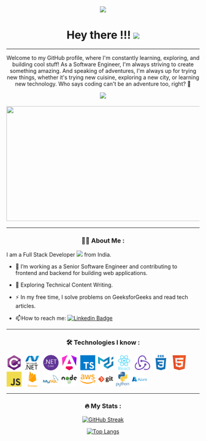  [comment]: # (This read me created from the attached articles https://www.sitepoint.com/github-profile-readme/ )


 
<div id="header" align="center">

  <img src="https://i.giphy.com/media/v1.Y2lkPTc5MGI3NjExOW53aXowM2ZmeHZvcGFob2ZqeDRvZG1rcWFhejJ1b3hlZHhoemR5aSZlcD12MV9pbnRlcm5hbF9naWZfYnlfaWQmY3Q9cw/M9gbBd9nbDrOTu1Mqx/giphy.gif" width="100"/>
   
 # Hey there !!!   <img src="https://media.giphy.com/media/hvRJCLFzcasrR4ia7z/giphy.gif" width="30px"/> #


--- 

 Welcome to my GitHub profile, where I'm constantly learning, exploring, and building cool stuff! As a Software Engineer, I'm always striving to create something amazing. And speaking of adventures, I'm always up for trying new things, whether it's trying new cuisine, exploring a new city, or learning new technology. Who says coding can't be an adventure too, right? 🚀
</div>
<div id="badges"  align="center">
  <a href="https://www.linkedin.com/in/Swaroop-Manda-b40099128">
  <img src="https://img.shields.io/badge/LinkedIn-blue?logo=linkedin&logoColor=white&style=for-the-badge" />
  </a>
</div>
<div id="profilecounter"  align="center">
<img src="https://komarev.com/ghpvc/?username=Swaroop729&style=flat-square&color=blue" alt=""/>
  <img src="https://media.giphy.com/media/dWesBcTLavkZuG35MI/giphy.gif" width="600" height="300"/>
</div>

<div align="center"> 
 
---

### :man_technologist: About Me :

</div>

I am a Full Stack Developer <img src="https://media.giphy.com/media/WUlplcMpOCEmTGBtBW/giphy.gif" width="30"> from India.

- :telescope: I’m working as a Senior Software Engineer and contributing to frontend and backend for building web applications.

- :seedling: Exploring Technical Content Writing.

- :zap: In my free time, I solve problems on GeeksforGeeks and read tech articles.

- :mailbox:How to reach me: [![Linkedin Badge](https://img.shields.io/badge/-kakbar-blue?style=flat&logo=Linkedin&logoColor=white)](https://www.linkedin.com/in/Swaroop-Manda-b40099128)

<div align="center"> 
 
 ---
 
 ### :hammer_and_wrench: Technologies I know : 
 
 </div>

<div>
  <img src="https://github.com/devicons/devicon/blob/master/icons/csharp/csharp-original.svg" title="Angular" alt="Angular" width="40" height="40"/>&nbsp;
  <img src="https://github.com/devicons/devicon/blob/master/icons/dot-net/dot-net-original-wordmark.svg" title="Angular" alt="Angular" width="40" height="40"/>&nbsp;
  <img src="https://github.com/devicons/devicon/blob/master/icons/dotnetcore/dotnetcore-original.svg" title="Angular" alt="Angular" width="40" height="40"/>&nbsp;
  <img src="https://github.com/devicons/devicon/blob/master/icons/angular/angular-original.svg" title="Angular" alt="Angular" width="40" height="40"/>&nbsp;
  <img src="https://github.com/devicons/devicon/blob/master/icons/typescript/typescript-plain.svg" title="Angular" alt="Angular" width="40" height="40"/>&nbsp;
  <img src="https://github.com/devicons/devicon/blob/master/icons/materialui/materialui-original.svg" title="Material UI" alt="Material UI" width="40" height="40"/>&nbsp;
  <img src="https://github.com/devicons/devicon/blob/master/icons/react/react-original-wordmark.svg" title="React" alt="React" width="40" height="40"/>&nbsp;
  <img src="https://github.com/devicons/devicon/blob/master/icons/redux/redux-original.svg" title="Redux" alt="Redux " width="40" height="40"/>&nbsp;
  <img src="https://github.com/devicons/devicon/blob/master/icons/css3/css3-plain-wordmark.svg"  title="CSS3" alt="CSS" width="40" height="40"/>&nbsp;
  <img src="https://github.com/devicons/devicon/blob/master/icons/html5/html5-original.svg" title="HTML5" alt="HTML" width="40" height="40"/>&nbsp;
  <img src="https://github.com/devicons/devicon/blob/master/icons/javascript/javascript-original.svg" title="JavaScript" alt="JavaScript" width="40" height="40"/>&nbsp;
  <img src="https://github.com/devicons/devicon/blob/master/icons/firebase/firebase-plain-wordmark.svg" title="Firebase" alt="Firebase" width="40" height="40"/>&nbsp;
  <img src="https://github.com/devicons/devicon/blob/master/icons/mysql/mysql-original-wordmark.svg" title="MySQL"  alt="MySQL" width="40" height="40"/>&nbsp;
  <img src="https://github.com/devicons/devicon/blob/master/icons/nodejs/nodejs-original-wordmark.svg" title="NodeJS" alt="NodeJS" width="40" height="40"/>&nbsp;
  <img src="https://github.com/devicons/devicon/blob/master/icons/amazonwebservices/amazonwebservices-plain-wordmark.svg" title="AWS" alt="AWS" width="40" height="40"/>&nbsp;
  <img src="https://github.com/devicons/devicon/blob/master/icons/git/git-original-wordmark.svg" title="Git" alt="Git" width="40" height="40"/>
  <img src="https://github.com/devicons/devicon/blob/master/icons/python/python-original-wordmark.svg" title="Git" alt="Git" width="40" height="40"/>
  <img src="https://github.com/devicons/devicon/blob/master/icons/azure/azure-original-wordmark.svg" title="Azure" alt="Azure" width="40" height="40"/>

  
</div>

<div align="center"> 
 
---

### :fire: My Stats :



 [comment]: # (we can modify the streaks css over using this application - https://github-readme-streak-stats.herokuapp.com/demo/)

[![GitHub Streak](https://github-readme-streak-stats.herokuapp.com?user=swaroop729&theme=highcontrast&hide_border=true&border_radius=5.1&mode=weekly)](https://git.io/streak-stats)

[![Top Langs](https://github-readme-stats.vercel.app/api/top-langs/?username=swaroop729&layout=compact&theme=vision-friendly-dark)](https://github.com/anuraghazra/github-readme-stats)

</div>
</div>
